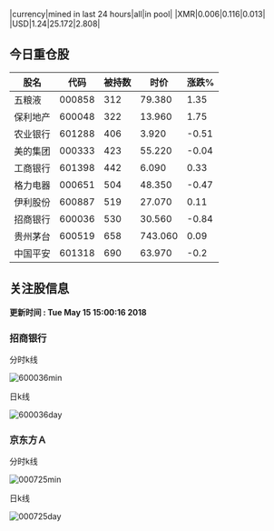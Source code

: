 |currency|mined in last 24 hours|all|in pool|
|XMR|0.006|0.116|0.013|
|USD|1.24|25.172|2.808|

## 今日重仓股 

|股名|代码|被持数|时价|涨跌%|
|---|---|---|---|---|
|五粮液|000858|312|79.380|1.35|
|保利地产|600048|322|13.960|1.75|
|农业银行|601288|406|3.920|-0.51|
|美的集团|000333|423|55.220|-0.04|
|工商银行|601398|442|6.090|0.33|
|格力电器|000651|504|48.350|-0.47|
|伊利股份|600887|519|27.070|0.11|
|招商银行|600036|530|30.560|-0.84|
|贵州茅台|600519|658|743.060|0.09|
|中国平安|601318|690|63.970|-0.2|

## 关注股信息
**更新时间 : Tue May 15 15:00:16 2018**
### 招商银行 
分时k线

![600036min](http://image.sinajs.cn/newchart/min/n/sh600036.gif)

日k线

![600036day](http://image.sinajs.cn/newchart/daily/n/sh600036.gif)

### 京东方Ａ 
分时k线

![000725min](http://image.sinajs.cn/newchart/min/n/sz000725.gif)

日k线

![000725day](http://image.sinajs.cn/newchart/daily/n/sz000725.gif)
